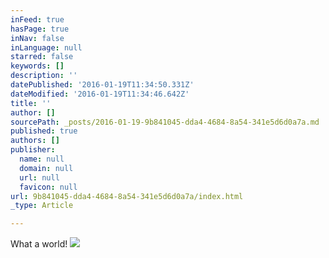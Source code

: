 ```yaml
---
inFeed: true
hasPage: true
inNav: false
inLanguage: null
starred: false
keywords: []
description: ''
datePublished: '2016-01-19T11:34:50.331Z'
dateModified: '2016-01-19T11:34:46.642Z'
title: ''
author: []
sourcePath: _posts/2016-01-19-9b841045-dda4-4684-8a54-341e5d6d0a7a.md
published: true
authors: []
publisher:
  name: null
  domain: null
  url: null
  favicon: null
url: 9b841045-dda4-4684-8a54-341e5d6d0a7a/index.html
_type: Article

---
```

What a world!
![](https://the-grid-user-content.s3-us-west-2.amazonaws.com/c5737ca9-ff4a-4413-aa0f-98f23d0af69a.jpg)